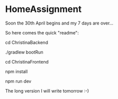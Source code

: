 # HomeAssignment
Soon the 30th April begins and my 7 days are over...

So here comes the quick "readme":

cd ChristinaBackend

./gradlew bootRun

cd ChristinaFrontend

npm install

npm run dev

The long version I will write tomorrow :-) 
